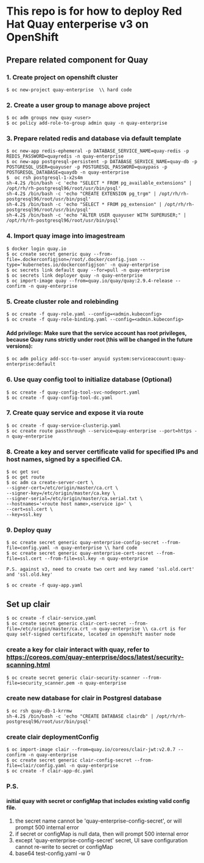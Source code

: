 # This repo is for how to deploy Red Hat Quay enterperise v3 on OpenShift

## Prepare related component for Quay

### 1. Create project on openshift cluster

    $ oc new-project quay-enterprise  \\ hard code

### 2. Create a user group to manage above project

    $ oc adm groups new quay <user>
    $ oc policy add-role-to-group admin quay -n quay-enterprise

### 3. Prepare related redis and database via default template

    $ oc new-app redis-ephemeral -p DATABASE_SERVICE_NAME=quay-redis -p REDIS_PASSWORD=quayredis -n quay-enterprise
    $ oc new-app postgresql-persistent -p DATABASE_SERVICE_NAME=quay-db -p POSTGRESQL_USER=quayuser -p POSTGRESQL_PASSWORD=quaypass -p POSTGRESQL_DATABASE=quaydb -n quay-enterprise
    $  oc rsh postgresql-1-x2s4m
    sh-4.2$ /bin/bash -c 'echo "SELECT * FROM pg_available_extensions" | /opt/rh/rh-postgresql96/root/usr/bin/psql'
    sh-4.2$ /bin/bash -c 'echo "CREATE EXTENSION pg_trgm" | /opt/rh/rh-postgresql96/root/usr/bin/psql'
    sh-4.2$ /bin/bash -c 'echo "SELECT * FROM pg_extension" | /opt/rh/rh-postgresql96/root/usr/bin/psql'
    sh-4.2$ /bin/bash -c 'echo "ALTER USER quayuser WITH SUPERUSER;" | /opt/rh/rh-postgresql96/root/usr/bin/psql'

### 4. Import quay image into imagestream

    $ docker login quay.io
    $ oc create secret generic quay --from-file=.dockerconfigjson=/root/.docker/config.json --type='kubernetes.io/dockerconfigjson' -n quay-enterprise
    $ oc secrets link default quay --for=pull -n quay-enterprise
    $ oc secrets link deployer quay -n quay-enterprise
    $ oc import-image quay --from=quay.io/quay/quay:2.9.4-release --confirm -n quay-enterprise

### 5. Create cluster role and rolebinding

    $ oc create -f quay-role.yaml --config=<admin.kubeconfig>
    $ oc create -f quay-role-binding.yaml --config=<admin.kubeconfig>

####   Add privilege: Make sure that the service account has root privileges, because Quay runs strictly under root (this will be changed in the future versions):

    $ oc adm policy add-scc-to-user anyuid system:serviceaccount:quay-enterprise:default

### 6. Use quay config tool to initialize database (Optional)

    $ oc create -f quay-config-tool-svc-nodeport.yaml
    $ oc create -f quay-config-tool-dc.yaml

### 7. Create quay service and expose it via route

    $ oc create -f quay-service-clusterip.yaml
    $ oc create route passthrough --service=quay-enterprise --port=https -n quay-enterprise

### 8. Create a key and server certificate valid for specified IPs and host names, signed by a specified CA.

    $ oc get svc
    $ oc get route
    $ oc adm ca create-server-cert \
    --signer-cert=/etc/origin/master/ca.crt \
    --signer-key=/etc/origin/master/ca.key \
    --signer-serial=/etc/origin/master/ca.serial.txt \
    --hostnames='<route host name>,<service ip>' \
    --cert=ssl.cert \
    --key=ssl.key

### 9. Deploy quay

    $ oc create secret generic quay-enterprise-config-secret --from-file=config.yaml -n quay-enterprise \\ hard code
    $ oc create secret generic quay-enterprise-cert-secret --from-file=ssl.cert --from-file=ssl.key -n quay-enterprise

    P.S. against v3, need to create two cert and key named 'ssl.old.cert' and 'ssl.old.key'

    $ oc create -f quay-app.yaml





## Set up clair

    $ oc create -f clair-service.yaml
    $ oc create secret generic clair-cert-secret --from-file=/etc/origin/master/ca.crt -n quay-enterprise \\ ca.crt is for quay self-signed certificate, located in openshift master node
    
###    create a key for clair interact with quay, refer to https://coreos.com/quay-enterprise/docs/latest/security-scanning.html

    $ oc create secret generic clair-security-scanner --from-file=security_scanner.pem -n quay-enterprise

###    create new database for clair in Postgresl database

    $ oc rsh quay-db-1-krrmw
    sh-4.2$ /bin/bash -c 'echo "CREATE DATABASE clairdb" | /opt/rh/rh-postgresql96/root/usr/bin/psql'

###    create clair deploymentConfig

    $ oc import-image clair --from=quay.io/coreos/clair-jwt:v2.0.7 --confirm -n quay-enterprise
    $ oc create secret generic clair-config-secret --from-file=clair/config.yaml -n quay-enterprise
    $ oc create -f clair-app-dc.yaml


### P.S.
#### initial quay with secret or configMap that includes existing valid config file.
1. the secret name cannot be 'quay-enterprise-config-secret', or will prompt 500 internal error
2. if secret or configMap is null data, then will prompt 500 internal error
3. except 'quay-enterprise-config-secret' secret, UI save configuration cannot re-write to secret or configMap
4. base64 test-config.yaml -w 0
